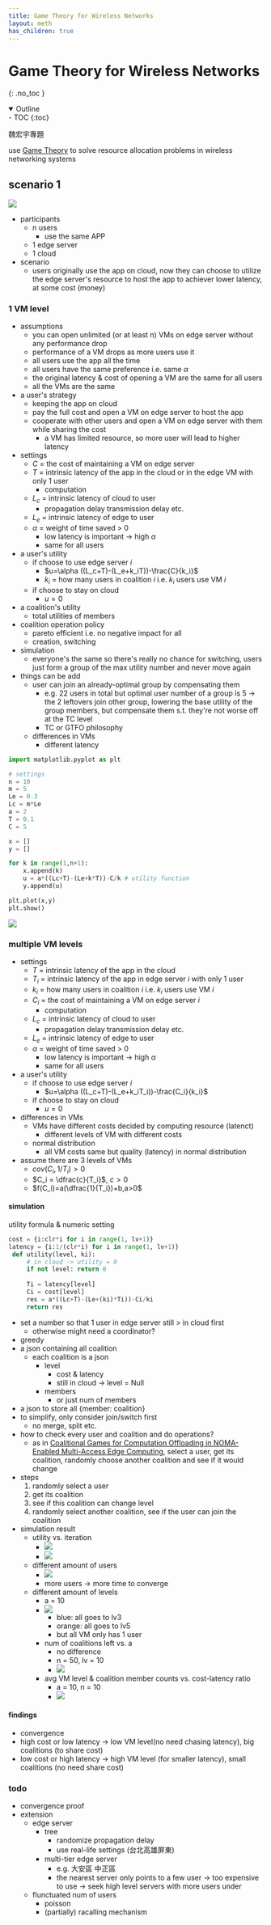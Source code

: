 ```yaml
---
title: Game Theory for Wireless Networks
layout: meth
has_children: true
---
```

# Game Theory for Wireless Networks
{: .no_toc }

<details open markdown="block">
  <summary>
    Outline
  </summary>
- TOC
{:toc}
</details>

魏宏宇專題

use [Game Theory](Game%20Theory.md) to solve resource allocation problems in wireless networking systems

## scenario 1
![](https://i.imgur.com/1xZKLPT.jpg)
- participants
	- n users
		- use the same APP
	- 1 edge server
	- 1 cloud
- scenario
	- users originally use the app on cloud, now they can choose to utilize the edge server's resource to host the app to achiever lower latency, at some cost (money)

### 1 VM level
- assumptions
	- you can open unlimited (or at least n) VMs on edge server without any performance drop
	- performance of a VM drops as more users use it
	- all users use the app all the time
	- all users have the same preference i.e. same $\alpha$
	- the original latency & cost of opening a VM are the same for all users
	- all the VMs are the same
- a user's strategy
	- keeping the app on cloud
	- pay the full cost and open a VM on edge server to host the app
	- cooperate with other users and open a VM on edge server with them while sharing the cost
		- a VM has limited resource, so more user will lead to higher latency
- settings
	- $C$ = the cost of maintaining a VM on edge server
	- $T$ = intrinsic latency of the app in the cloud or in the edge VM with only 1 user
		- computation
	- $L_c$ = intrinsic latency of cloud to user
		- propagation delay transmission delay etc.
	- $L_e$ = intrinsic latency of edge to user
	- $\alpha$ = weight of time saved > 0
		- low latency is important → high $\alpha$
		- same for all users
- a user's utility
	- if choose to use edge server $i$
		- $u=\alpha ((L_c+T)-(L_e+k_iT))-\frac{C}{k_i}$
		- $k_i$ = how many users in coalition $i$ i.e. $k_i$ users use VM $i$
	- if choose to stay on cloud
		- $u=0$
- a coalition's utility
	- total utilities of members
- coalition operation policy
	- pareto efficient i.e. no negative impact for all
	- creation, switching
- simulation
	- everyone's the same so there's really no chance for switching, users just form a group of the max utility number and never move again
- things can be add
	- user can join an already-optimal group by compensating them
		- e.g. 22 users in total but optimal user number of a group is 5 → the 2 leftovers join other group, lowering the base utility of the group members, but compensate them s.t. they're not worse off at the TC level
		- TC or GTFO philosophy
	- differences in VMs
		- different latency

```python
import matplotlib.pyplot as plt

# settings
n = 10
m = 5
Le = 0.3
Lc = m*Le
a = 2
T = 0.1
C = 5

x = []
y = []

for k in range(1,n+1):
    x.append(k)
    u = a*((Lc+T)-(Le+k*T))-C/k # utility function
    y.append(u)

plt.plot(x,y)
plt.show()
```
![](https://i.imgur.com/j6WUFP5.png)

### multiple VM levels
- settings
	- $T$ = intrinsic latency of the app in the cloud
	- $T_i$ = intrinsic latency of the app in edge server $i$ with only 1 user
	- $k_i$ = how many users in coalition $i$ i.e. $k_i$ users use VM $i$
	- $C_i$ = the cost of maintaining a VM on edge server $i$
		- computation
	- $L_c$ = intrinsic latency of cloud to user
		- propagation delay transmission delay etc.
	- $L_e$ = intrinsic latency of edge to user
	- $\alpha$ = weight of time saved > 0
		- low latency is important → high $\alpha$
		- same for all users
- a user's utility
	- if choose to use edge server $i$
		- $u=\alpha ((L_c+T)-(L_e+k_iT_i))-\frac{C_i}{k_i}$
	- if choose to stay on cloud
		- $u=0$
- differences in VMs
	- VMs have different costs decided by computing resource (latenct)
		- different levels of VM with different costs
	- normal distribution
		- all VM costs same but quality (latency) in normal distribution
- assume there are 3 levels of VMs
	- $cov(C_i, 1/T_i)>0$
	- $C_i = \dfrac{c}{T_i}$, $c>0$
	- $f(C_i)=a(\dfrac{1}{T_i})+b,a>0$

#### simulation
utility formula & numeric setting
```py
cost = {i:clr*i for i in range(1, lv+1)}    
latency = {i:1/(clr*i) for i in range(1, lv+1)}        
 def utility(level, ki):    
	 # in cloud -> utility = 0    
	 if not level: return 0    
	    
	 Ti = latency[level]    
	 Ci = cost[level]    
	 res = a*((Lc+T)-(Le+(ki)*Ti))-Ci/ki    
	 return res
```

- set a number so that 1 user in edge server still > in cloud first
	- otherwise might need a coordinator?
- greedy
- a json containing all coalition
	- each coalition is a json
		- level
			- cost & latency
			- still in cloud -> level = Null
		- members
			- or just num of members
- a json to store all {member: coalition}
- to simplify, only consider join/switch first
	- no merge, split etc.
- how to check every user and coalition and do operations?
	- as in [Coalitional Games for Computation Offloading in NOMA-Enabled Multi-Access Edge Computing](Coalitional%20Games%20for%20Computation%20Offloading%20in%20NOMA-Enabled%20Multi-Access%20Edge%20Computing.md), select a user, get its coalition, randomly choose another coalition and see if it would change
- steps
	1. randomly select a user
	2. get its coalition
	3. see if this coalition can change level
	4. randomly select another coalition, see if the user can join the coalition
- simulation result
	- utility vs. iteration
		- ![](https://i.imgur.com/aPrnCOn.png)
		- ![](https://i.imgur.com/clPpdZt.png)
	- different amount of users
		- ![](https://i.imgur.com/d03TrTf.png)
		- more users -> more time to converge
	- different amount of levels
		- a = 10
		- ![](https://i.imgur.com/iOCe8ea.png)
			- blue: all goes to lv3
			- orange: all goes to lv5
			- but all VM only has 1 user
		- num of coalitions left vs. a
			- no difference
			- n = 50, lv = 10
			- ![](https://i.imgur.com/bGmQc6a.png)
		- avg VM level & coalition member counts vs. cost-latency ratio
			- a = 10, n = 10
			- ![](https://i.imgur.com/hoJ0Ziw.png)


#### findings
- convergence
- high cost or low latency -> low VM level(no need chasing latency), big coalitions (to share cost)
- low cost or high latency -> high VM level (for smaller latency), small coalitions (no need share cost)

### todo
- convergence proof
- extension
	- edge server
		- tree
			- randomize propagation delay
			- use real-life settings (台北高雄屏東)
		- multi-tier edge server
			- e.g. 大安區 中正區
			- the nearest server only points to a few user -> too expensive to use -> seek high level servers with more users under
	- flunctuated num of users
		- poisson
		- (partially) racalling mechanism